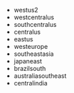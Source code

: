 - westus2
- westcentralus
- southcentralus
- centralus
- eastus
- westeurope
- southeastasia
- japaneast
- brazilsouth
- australiasoutheast
- centralindia